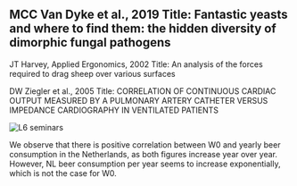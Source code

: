 ## MCC Van Dyke et al., 2019  Title: Fantastic yeasts and where to find them: the hidden diversity of dimorphic fungal pathogens

JT Harvey, Applied Ergonomics, 2002  Title: An analysis of the forces required to drag sheep over various surfaces

DW Ziegler et al., 2005   Title: CORRELATION OF CONTINUOUS CARDIAC OUTPUT MEASURED BY A PULMONARY ARTERY CATHETER VERSUS IMPEDANCE CARDIOGRAPHY IN VENTILATED PATIENTS


![L6 seminars](https://user-images.githubusercontent.com/113594011/196729431-f5f4b778-d146-4188-95e3-765191a21aba.png)

We observe that there is positive correlation between W0 and yearly beer consumption in the Netherlands, as both figures increase year over year.
However, NL beer consumption per year seems to increase exponentially, which is not the case for W0.  
